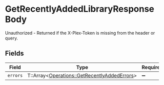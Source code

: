 # GetRecentlyAddedLibraryResponseBody

Unauthorized - Returned if the X-Plex-Token is missing from the header or query.


## Fields

| Field                                                                                             | Type                                                                                              | Required                                                                                          | Description                                                                                       |
| ------------------------------------------------------------------------------------------------- | ------------------------------------------------------------------------------------------------- | ------------------------------------------------------------------------------------------------- | ------------------------------------------------------------------------------------------------- |
| `errors`                                                                                          | T::Array<[Operations::GetRecentlyAddedErrors](../../models/operations/getrecentlyaddederrors.md)> | :heavy_minus_sign:                                                                                | N/A                                                                                               |